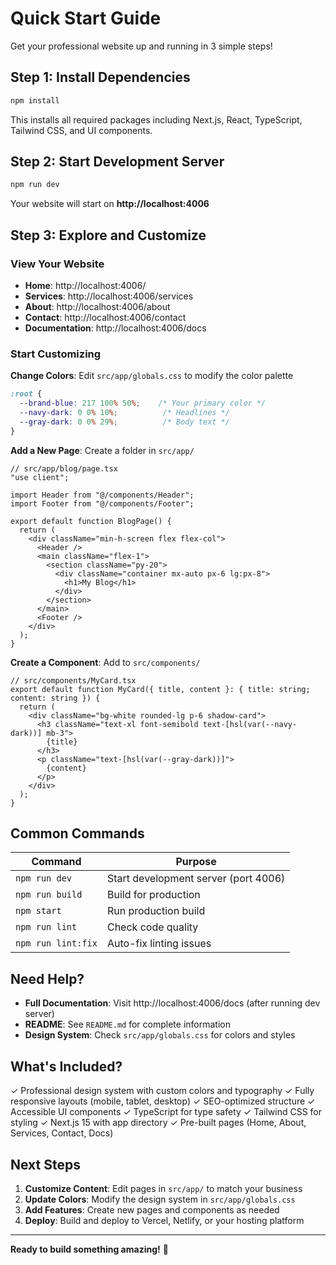 # Quick Start Guide

Get your professional website up and running in 3 simple steps!

## Step 1: Install Dependencies

```bash
npm install
```

This installs all required packages including Next.js, React, TypeScript, Tailwind CSS, and UI components.

## Step 2: Start Development Server

```bash
npm run dev
```

Your website will start on **http://localhost:4006**

## Step 3: Explore and Customize

### View Your Website
- **Home**: http://localhost:4006/
- **Services**: http://localhost:4006/services
- **About**: http://localhost:4006/about
- **Contact**: http://localhost:4006/contact
- **Documentation**: http://localhost:4006/docs

### Start Customizing

**Change Colors**: Edit `src/app/globals.css` to modify the color palette
```css
:root {
  --brand-blue: 217 100% 50%;    /* Your primary color */
  --navy-dark: 0 0% 10%;          /* Headlines */
  --gray-dark: 0 0% 29%;          /* Body text */
}
```

**Add a New Page**: Create a folder in `src/app/`
```tsx
// src/app/blog/page.tsx
"use client";

import Header from "@/components/Header";
import Footer from "@/components/Footer";

export default function BlogPage() {
  return (
    <div className="min-h-screen flex flex-col">
      <Header />
      <main className="flex-1">
        <section className="py-20">
          <div className="container mx-auto px-6 lg:px-8">
            <h1>My Blog</h1>
          </div>
        </section>
      </main>
      <Footer />
    </div>
  );
}
```

**Create a Component**: Add to `src/components/`
```tsx
// src/components/MyCard.tsx
export default function MyCard({ title, content }: { title: string; content: string }) {
  return (
    <div className="bg-white rounded-lg p-6 shadow-card">
      <h3 className="text-xl font-semibold text-[hsl(var(--navy-dark))] mb-3">
        {title}
      </h3>
      <p className="text-[hsl(var(--gray-dark))]">
        {content}
      </p>
    </div>
  );
}
```

## Common Commands

| Command | Purpose |
|---------|---------|
| `npm run dev` | Start development server (port 4006) |
| `npm run build` | Build for production |
| `npm start` | Run production build |
| `npm run lint` | Check code quality |
| `npm run lint:fix` | Auto-fix linting issues |

## Need Help?

- **Full Documentation**: Visit http://localhost:4006/docs (after running dev server)
- **README**: See `README.md` for complete information
- **Design System**: Check `src/app/globals.css` for colors and styles

## What's Included?

✓ Professional design system with custom colors and typography
✓ Fully responsive layouts (mobile, tablet, desktop)
✓ SEO-optimized structure
✓ Accessible UI components
✓ TypeScript for type safety
✓ Tailwind CSS for styling
✓ Next.js 15 with app directory
✓ Pre-built pages (Home, About, Services, Contact, Docs)

## Next Steps

1. **Customize Content**: Edit pages in `src/app/` to match your business
2. **Update Colors**: Modify the design system in `src/app/globals.css`
3. **Add Features**: Create new pages and components as needed
4. **Deploy**: Build and deploy to Vercel, Netlify, or your hosting platform

---

**Ready to build something amazing!** 🚀
